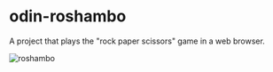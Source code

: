 # odin-roshambo
A project that plays the "rock paper scissors" game in a web browser.

![roshambo](https://github.com/batuyazici/odin-roshambo/assets/92368839/088a143c-7167-4210-a431-83594f786693)
